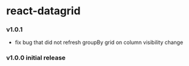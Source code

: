 react-datagrid
=================

### v1.0.1
 * fix bug that did not refresh groupBy grid on column visibility change

### v1.0.0 initial release